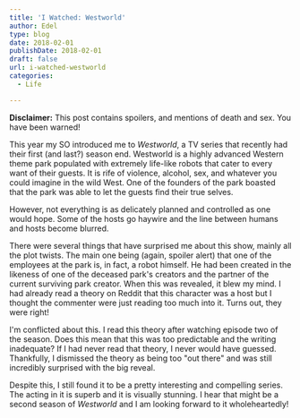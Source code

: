 ```yaml
---
title: 'I Watched: Westworld'
author: Edel
type: blog
date: 2018-02-01
publishDate: 2018-02-01
draft: false
url: i-watched-westworld
categories:
  - Life

---
```

**Disclaimer:** This post contains spoilers, and mentions of death and sex. You have been warned!

This year my SO introduced me to _Westworld_, a TV series that recently had their first (and last?) season end. Westworld is a highly advanced Western theme park populated with extremely life-like robots that cater to every want of their guests. It is rife of violence, alcohol, sex, and whatever you could imagine in the wild West. One of the founders of the park boasted that the park was able to let the guests find their true selves.

However, not everything is as delicately planned and controlled as one would hope. Some of the hosts go haywire and the line between humans and hosts become blurred.

There were several things that have surprised me about this show, mainly all the plot twists. The main one being (again, spoiler alert) that one of the employees at the park is, in fact, a robot himself. He had been created in the likeness of one of the deceased park's creators and the partner of the current surviving park creator. When this was revealed, it blew my mind. I had already read a theory on Reddit that this character was a host but I thought the commenter were just reading too much into it. Turns out, they were right!

I'm conflicted about this. I read this theory after watching episode two of the season. Does this mean that this was too predictable and the writing inadequate? If I had never read that theory, I never would have guessed. Thankfully, I dismissed the theory as being too "out there" and was still incredibly surprised with the big reveal.

Despite this, I still found it to be a pretty interesting and compelling series. The acting in it is superb and it is visually stunning. I hear that might be a second season of _Westworld_ and I am looking forward to it wholeheartedly!